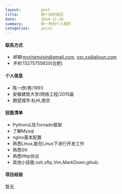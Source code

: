 ```yaml
---
layout:         post
title:          陈一欣的简历
date:           2014-11-26
summary:        陈一欣的个人简历
categories:     yxcxx
---
```


#### 联系方式
* *邮箱*:mychenyixin@gmail.com, yxc.xx@aliyun.com
* *手机*:13275755920(合肥)

#### 个人信息
* 陈一欣/男/1993
* 安徽建筑大学/网络工程/2015届
* 期望城市:杭州,南京

#### 技能清单
* Python以及Tornado框架
* 了解Mysql
* nginx基本配置
* 熟悉Linux,能在Linux下进行开发工作
* 熟悉Git
* 熟悉Http协议
* 其他小技能:ssh,sftp,Vim,MarkDown,gihub.

#### 项目经验
暂无
